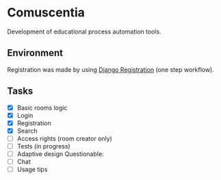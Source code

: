 ﻿# Comuscentia
Development of educational process automation tools.
## Environment
Registration was made by using [Django Registration](https://django-registration.readthedocs.io/en/3.0.1/one-step-workflow.html) (one step workflow).
## Tasks
- [x] Basic rooms logic
- [x] Login
- [x] Registration
- [x] Search
- [ ] Access rights (room creator only)
- [ ] Tests (in progress)
- [ ] Adaptive design
	Questionable:
- [ ] Chat
- [ ] Usage tips